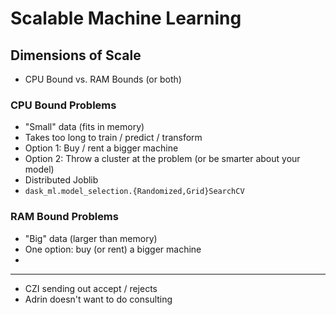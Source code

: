 # Scalable Machine Learning

## Dimensions of Scale

* CPU Bound vs. RAM Bounds (or both)

### CPU Bound Problems

* "Small" data (fits in memory)
* Takes too long to train / predict / transform
* Option 1: Buy / rent a bigger machine
* Option 2: Throw a cluster at the problem (or be smarter about your model) 
* Distributed Joblib
* `dask_ml.model_selection.{Randomized,Grid}SearchCV`

### RAM Bound Problems

* "Big" data (larger than memory)
* One option: buy (or rent) a bigger machine
* 


---

* CZI sending out accept / rejects
* Adrin doesn't want to do consulting
